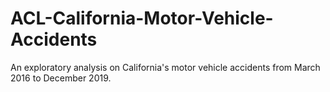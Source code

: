# ACL-California-Motor-Vehicle-Accidents
An exploratory analysis on California's motor vehicle accidents from March 2016 to December 2019.
